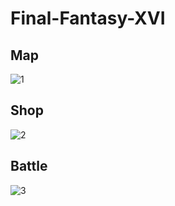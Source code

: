# Final-Fantasy-XVI

## Map
![1](https://github.com/FaridZandi/Final-Fantasy-XVI/blob/master/photo_2019-10-17_00-31-23.jpg)

## Shop
![2](https://github.com/FaridZandi/Final-Fantasy-XVI/blob/master/photo_2019-10-17_00-31-31.jpg)

## Battle
![3](https://github.com/FaridZandi/Final-Fantasy-XVI/blob/master/photo_2019-10-17_00-31-46.jpg)
